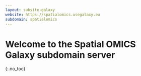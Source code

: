 ```yaml
---
layout: subsite-galaxy
website: https://spatialomics.usegalaxy.eu
subdomain: spatialomics
---
```


# Welcome to the Spatial OMICS Galaxy subdomain server
{:.no_toc}
